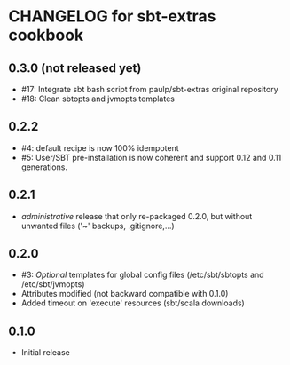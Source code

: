 # CHANGELOG for sbt-extras cookbook

## 0.3.0 (not released yet)

* #17: Integrate sbt bash script from paulp/sbt-extras original repository
* #18: Clean sbtopts and jvmopts templates

## 0.2.2

* #4: default recipe is now 100% idempotent
* #5: User/SBT pre-installation is now coherent and support 0.12 and 0.11 generations.

## 0.2.1

* *administrative* release that only re-packaged 0.2.0, but without unwanted files ('~' backups, .gitignore,...)

## 0.2.0

* #3: *Optional* templates for global config files (/etc/sbt/sbtopts and /etc/sbt/jvmopts)
* Attributes modified (not backward compatible with 0.1.0)
* Added timeout on 'execute' resources (sbt/scala downloads)

## 0.1.0

* Initial release
